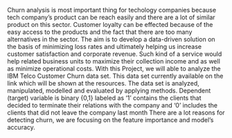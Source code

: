 Churn analysis is most important thing for techology companies because tech company’s product can be reach easily and there are a lot of similar product on this sector. Customer loyalty can be effected because of the easy access to the products and the fact that there are too many alternatives in the sector. The aim is to develop a data-driven solution on the basis of minimizing loss rates and ultimately helping us increase customer satisfaction and corporate revenue. Such kind of a service would help related business units to maximize their collection income and as well as minimize operational costs. With this Project, we will able to analyze the IBM Telco Customer Churn data set. This data set currently available on the link which will be shown at the resources. The data set is analyzed, manipulated, modelled and evaluated by applying methods. Dependent (target) variable is binary {0,1} labeled as ‘1’ contains the clients that decided to terminate their relations with the company and ‘0’ includes the clients that did not leave the company last month There are a lot reasons for detecting churn, we are focusing on the feature importance and model’s accuracy.

